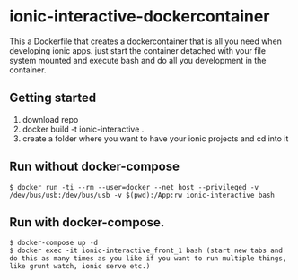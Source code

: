 # ionic-interactive-dockercontainer
This a Dockerfile that creates a dockercontainer that is all you need when developing ionic apps. just start the container detached  with your file system mounted and execute bash and do all you development in the container. 

## Getting started
1. download repo 
2. docker build -t ionic-interactive .
3. create a folder where you want to have your ionic projects and cd into it


## Run without docker-compose
```
$ docker run -ti --rm --user=docker --net host --privileged -v /dev/bus/usb:/dev/bus/usb -v $(pwd):/App:rw ionic-interactive bash
```

## Run with docker-compose.
```
$ docker-compose up -d
$ docker exec -it ionic-interactive_front_1 bash (start new tabs and do this as many times as you like if you want to run multiple things, like grunt watch, ionic serve etc.)
```

